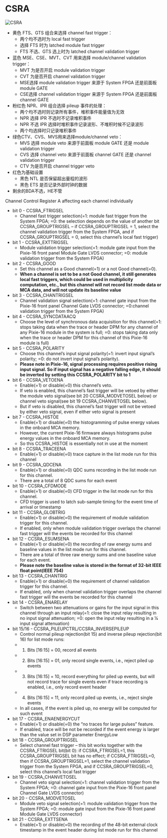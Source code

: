 <!-- EXPERT_CSRA.md --- 
;; 
;; Description: 
;; Author: Hongyi Wu(吴鸿毅)
;; Email: wuhongyi@qq.com 
;; Created: 日 10月  7 09:18:51 2018 (+0800)
;; Last-Updated: 日 10月  7 09:19:09 2018 (+0800)
;;           By: Hongyi Wu(吴鸿毅)
;;     Update #: 1
;; URL: http://wuhongyi.cn -->

# CSRA

![CSRA](/img/CSRA.png)

- 黄色 FTS、GTS 组合来选择 channel fast trigger：
	- 两个均不选时为 local fast trigger
	- 选择 FTS 时为 latched module fast trigger
	- FTS 不选、GTS 选上时为 latched channel validation trigger
- 蓝色 MSE、CSE、MVT、CVT 用来选择 module/channel validation trigger：
	- MVT 为是否开启 module validation trigger
	- CVT 为是否开启 channel validation trigger
	- MSE选择 module validation trigger 来源于 System FPGA 还是前面板 module GATE
	- CSE选择 channel validation trigger 来源于 System FPGA 还是前面板 channel GATE
- 粉红色 NPR、IPR 组合选择 pileup 事件的处理：
	- 两个均不选时则记录所有事件，堆积事件能量值为无效
	- NPR 选择 IPR 不选时不记录堆积事件
	- NPR 不选 IPR 选择时堆积事件记录波形、不堆积时候不记录波形
	- 两个均选择时只记录堆积事件
- 绿色CTV、CVS、MVS用来选择module/channel veto：
	- MVS 选择 module veto 来源于前面板 module GATE 还是 module validation trigger
	- CVS 选择 channel veto 来源于前面板 channel GATE 还是 channel validation trigger
	- CTV 为是否开启 channel trigger veto
- 红色为基础设置
	- 黑色 NTL 是否保留超出量程的波形
	- 黑色 ETS 是否记录外部时钟的数据
- 剩余的BDA不选，HE不管





Channel Control Register A affecting each channel individually 

- bit 0 - CCSRA_FTRIGSEL
	- Channel fast trigger selection(=1: module fast trigger from the System FPGA; =0: the selection depends on the value of another bit CCSRA_GROUPTRIGSEL – if CCSRA_GROUPTRIGSEL = 1, select the channel validation trigger from the System FPGA, and if CCSRA_GROUPTRIGSEL = 0, select this channel’s local fast trigger)
- bit 1 - CCSRA_EXTTRIGSEL
	- Module validation trigger selection(=1: module gate input from the Pixie-16 front panel Module Gate LVDS connector; =0: module validation trigger from the System FPGA)
- bit 2 - CCSRA_GOOD
	- Set this channel as a Good channel(=1) or a not Good channel(=0).
	- **When a channel is set to be a not Good channel, it still generates local fast triggers, which could be used in multiplicity computation, etc., but this channel will not record list mode data or MCA data, and will not update its baseline value**
- bit 3 - CCSRA_CHANTRIGSEL
	- Channel validation signal selection(=1: channel gate input from the Pixie-16 front panel Channel Gate LVDS connector; =0:channel validation trigger from the System FPGA)
- bit 4 - CCSRA_SYNCDATAACQ
	- Choose the level of synchronous data acquisition for this channel(=1: stops taking data when the trace or header DPM for any channel of any Pixie-16 module in the system is full; =0: stops taking data only when the trace or header DPM for this channel of this Pixie-16 module is full)
- bit 5 - CCSRA_POLARITY
	- Choose this channel’s input signal polarity(=1: invert input signal’s polarity; =0: do not invert input signal’s polarity).
	- **Please note in Pixie-16, signal processing requires positive rising input signal. So if input signal has a negative falling edge, it should be inverted by setting this CCSRA_POLARITY bit to 1**
- bit 6 - CCSRA_VETOENA
	- Enable(=1) or disable(=0) this channel’s veto. 
	- If veto is enabled, this channel’s fast trigger will be vetoed by either the module veto signal(see bit 20 CCSRA_MODVETOSEL below) or channel veto signal(see bit 19 CCSRA_CHANVETOSEL below). 
	- But if veto is disabled, this channel’s fast trigger will not be vetoed by either veto signal, even if either veto signal is present
- bit 7 - CCSRA_HISTOE
	- Enable(=1) or disable(=0) the histogramming of pulse energy values in the onboard MCA memory. 
	- However, the current Pixie-16 firmware always histograms pulse energy values in the onboard MCA memory. 
	- So this CCSRA_HISTOE is essentially not in use at the moment
- bit 8 - CCSRA_TRACEENA
	- Enable(=1) or disable(=0) trace capture in the list mode run for this channel
- bit 9 - CCSRA_QDCENA
	- Enable(=1) or disable(=0) QDC sums recording in the list mode run for this channel. 
	- There are a total of 8 QDC sums for each event
- bit 10 - CCSRA_CFDMODE
	- Enable(=1) or disable(=0) CFD trigger in the list mode run for this channel. 
	- CFD trigger is used to latch sub-sample timing for the event time of arrival or timestamp
- bit 11 - CCSRA_GLOBTRIG
	- Enable(=1) or disable(=0) the requirement of module validation trigger for this channel. 
	- If enabled, only when module validation trigger overlaps the channel fast trigger will the events be recorded for this channel
- bit 12 - CCSRA_ESUMSENA
	- Enable(=1) or disable(=0) the recording of raw energy sums and baseline values in the list mode run for this channel. 
	- There are a total of three raw energy sums and one baseline value for each event. 
	- **Please note the baseline value is stored in the format of 32-bit IEEE float point(IEEE 754)**
- bit 13 - CCSRA_CHANTRIG
	- Enable(=1) or disable(=0) the requirement of channel validation trigger for this channel. 
	- If enabled, only when channel validation trigger overlaps the channel fast trigger will the events be recorded for this channel
- bit 14 - CCSRA_ENARELAY
	- Switch between two attenuations or gains for the input signal in this channel through an input relay(=1: close the input relay resulting in no input signal attenuation; =0: open the input relay resulting in a 1⁄4 input signal attenuation)
- bit 15/16 - CCSRA_PILEUPCTRL/CCSRA_INVERSEPILEUP
	- Control normal pileup rejection(bit 15) and inverse pileup rejection(bit 16) for list mode runs:
	- 1) Bits [16:15] = 00, record all events
	- 2) Bits [16:15] = 01, only record single events, i.e., reject piled up events
	- 3) Bits [16:15] = 10, record everything for piled up events, but will not record trace for single events even if trace recording is enabled, i.e., only record event header
	- 4) Bits [16:15] = 11, only record piled up events, i.e., reject single events
	- In all cases, if the event is piled up, no energy will be computed for such event
- bit 17 - CCSRA_ENAENERGYCUT
	- Enable(=1) or disable(=0) the “no traces for large pulses” feature. 
	- If enabled, trace will be not be recorded if the event energy is larger than the value set in DSP parameter EnergyLow
- bit 18 - CCSRA_GROUPTRIGSEL
	- Select channel fast trigger – this bit works together with the CCSRA_FTRIGSEL bit(bit 0): if CCSRA_FTRIGSEL=1, this CCSRA_GROUPTRIGSEL bit has no effect; if CCSRA_FTRIGSEL=0, then if CCSRA_GROUPTRIGSEL=1, select the channel validation trigger from the System FPGA, and if CCSRA_GROUPTRIGSEL=0, select this channel’s local fast trigger
- bit 19 - CCSRA_CHANVETOSEL
	- Channel veto signal selection(=1: channel validation trigger from the System FPGA; =0: channel gate input from the Pixie-16 front panel Channel Gate LVDS connector)
- bit 20 - CCSRA_MODVETOSEL
	- Module veto signal selection(=1: module validation trigger from the System FPGA; =0: module gate input from the Pixie-16 front panel Module Gate LVDS connector)
- bit 21 - CCSRA_EXTTSENA
	- Enable(=1) or disable(=0) the recording of the 48-bit external clock timestamp in the event header during list mode run for this channel


<!-- EXPERT_CSRA.md ends here -->
